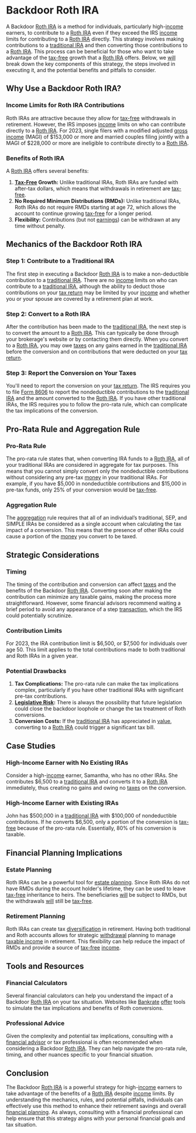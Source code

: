 # Backdoor Roth IRA

A Backdoor [Roth IRA](../r/roth_ira.md) is a method for individuals, particularly high-[income](../i/income.md) earners, to contribute to a [Roth IRA](../r/roth_ira.md) even if they exceed the IRS [income](../i/income.md) limits for contributing to a [Roth IRA](../r/roth_ira.md) directly. This strategy involves making contributions to a [traditional IRA](../t/traditional_ira.md) and then converting those contributions to a [Roth IRA](../r/roth_ira.md). This process can be beneficial for those who want to take advantage of the [tax-free](../t/tax_free.md) growth that a [Roth IRA](../r/roth_ira.md) offers. Below, we [will](../w/will.md) break down the key components of this strategy, the steps involved in executing it, and the potential benefits and pitfalls to consider.

## Why Use a Backdoor Roth IRA?

### Income Limits for Roth IRA Contributions

Roth IRAs are attractive because they allow for [tax-free](../t/tax_free.md) withdrawals in retirement. However, the IRS imposes [income](../i/income.md) limits on who can contribute directly to a [Roth IRA](../r/roth_ira.md). For 2023, single filers with a modified adjusted [gross income](../g/gross_income.md) (MAGI) of $153,000 or more and married couples filing jointly with a MAGI of $228,000 or more are ineligible to contribute directly to a [Roth IRA](../r/roth_ira.md).

### Benefits of Roth IRA

A [Roth IRA](../r/roth_ira.md) offers several benefits:
1. **[Tax-Free](../t/tax_free.md) Growth:** Unlike traditional IRAs, Roth IRAs are funded with after-tax dollars, which means that withdrawals in retirement are [tax-free](../t/tax_free.md).
2. **No Required Minimum Distributions (RMDs):** Unlike traditional IRAs, Roth IRAs do not require RMDs starting at age 72, which allows the account to continue growing [tax-free](../t/tax_free.md) for a longer period.
3. **Flexibility:** Contributions (but not [earnings](../e/earnings.md)) can be withdrawn at any time without penalty.

## Mechanics of the Backdoor Roth IRA

### Step 1: Contribute to a Traditional IRA

The first step in executing a Backdoor [Roth IRA](../r/roth_ira.md) is to make a non-deductible contribution to a [traditional IRA](../t/traditional_ira.md). There are no [income](../i/income.md) limits on who can contribute to a [traditional IRA](../t/traditional_ira.md), although the ability to deduct those contributions on your [tax return](../t/tax_return.md) may be limited by your [income](../i/income.md) and whether you or your spouse are covered by a retirement plan at work.

### Step 2: Convert to a Roth IRA

After the contribution has been made to the [traditional IRA](../t/traditional_ira.md), the next step is to convert the amount to a [Roth IRA](../r/roth_ira.md). This can typically be done through your brokerage's website or by contacting them directly. When you convert to a [Roth IRA](../r/roth_ira.md), you may owe [taxes](../t/taxes.md) on any gains earned in the [traditional IRA](../t/traditional_ira.md) before the conversion and on contributions that were deducted on your [tax return](../t/tax_return.md).

### Step 3: Report the Conversion on Your Taxes

You'll need to report the conversion on your [tax return](../t/tax_return.md). The IRS requires you to file [Form 8606](../f/form_8606.md) to report the nondeductible contributions to the [traditional IRA](../t/traditional_ira.md) and the amount converted to the [Roth IRA](../r/roth_ira.md). If you have other traditional IRAs, the IRS requires you to follow the pro-rata rule, which can complicate the tax implications of the conversion.

## Pro-Rata Rule and Aggregation Rule

### Pro-Rata Rule

The pro-rata rule states that, when converting IRA funds to a [Roth IRA](../r/roth_ira.md), all of your traditional IRAs are considered in aggregate for tax purposes. This means that you cannot simply convert only the nondeductible contributions without considering any pre-tax [money](../m/money.md) in your traditional IRAs. For example, if you have $5,000 in nondeductible contributions and $15,000 in pre-tax funds, only 25% of your conversion would be [tax-free](../t/tax_free.md).

### Aggregation Rule

The [aggregation](../a/aggregation.md) rule requires that all of an individual’s traditional, SEP, and SIMPLE IRAs be considered as a single account when calculating the tax impact of a conversion. This means that the presence of other IRAs could cause a portion of the [money](../m/money.md) you convert to be taxed.

## Strategic Considerations

### Timing

The timing of the contribution and conversion can affect [taxes](../t/taxes.md) and the benefits of the Backdoor [Roth IRA](../r/roth_ira.md). Converting soon after making the contribution can minimize any taxable gains, making the process more straightforward. However, some financial advisors recommend waiting a brief period to avoid any appearance of a step [transaction](../t/transaction.md), which the IRS could potentially scrutinize.

### Contribution Limits

For 2023, the IRA contribution limit is $6,500, or $7,500 for individuals over age 50. This limit applies to the total contributions made to both traditional and Roth IRAs in a given year.

### Potential Drawbacks

1. **Tax Complications:** The pro-rata rule can make the tax implications complex, particularly if you have other traditional IRAs with significant pre-tax contributions.
2. **[Legislative Risk](../l/legislative_risk.md):** There is always the possibility that future legislation could close the backdoor loophole or change the tax treatment of Roth conversions.
3. **Conversion Costs:** If the [traditional IRA](../t/traditional_ira.md) has appreciated in [value](../v/value.md), converting to a [Roth IRA](../r/roth_ira.md) could trigger a significant tax bill.

## Case Studies

### High-Income Earner with No Existing IRAs

Consider a high-[income](../i/income.md) earner, Samantha, who has no other IRAs. She contributes $6,500 to a [traditional IRA](../t/traditional_ira.md) and converts it to a [Roth IRA](../r/roth_ira.md) immediately, thus creating no gains and owing no [taxes](../t/taxes.md) on the conversion.

### High-Income Earner with Existing IRAs

John has $500,000 in a [traditional IRA](../t/traditional_ira.md) with $100,000 of nondeductible contributions. If he converts $6,500, only a portion of the conversion is [tax-free](../t/tax_free.md) because of the pro-rata rule. Essentially, 80% of his conversion is taxable.

## Financial Planning Implications

### Estate Planning

Roth IRAs can be a powerful tool for [estate planning](../e/estate_planning.md). Since Roth IRAs do not have RMDs during the account holder's lifetime, they can be used to leave [tax-free](../t/tax_free.md) inheritance to heirs. The beneficiaries [will](../w/will.md) be subject to RMDs, but the withdrawals [will](../w/will.md) still be [tax-free](../t/tax_free.md).

### Retirement Planning

Roth IRAs can create tax [diversification](../d/diversification.md) in retirement. Having both traditional and Roth accounts allows for strategic [withdrawal](../w/withdrawal.md) planning to manage [taxable income](../t/taxable_income.md) in retirement. This flexibility can help reduce the impact of RMDs and provide a source of [tax-free](../t/tax_free.md) [income](../i/income.md).

## Tools and Resources

### Financial Calculators

Several financial calculators can help you understand the impact of a Backdoor [Roth IRA](../r/roth_ira.md) on your tax situation. Websites like [Bankrate](https://www.bankrate.com/calculators/retirement/roth-ira-conversion-calculator.aspx) [offer](../o/offer.md) tools to simulate the tax implications and benefits of Roth conversions.

### Professional Advice

Given the complexity and potential tax implications, consulting with a [financial advisor](../f/financial_advisor.md) or tax professional is often recommended when considering a Backdoor [Roth IRA](../r/roth_ira.md). They can help navigate the pro-rata rule, timing, and other nuances specific to your financial situation.

## Conclusion

The Backdoor [Roth IRA](../r/roth_ira.md) is a powerful strategy for high-[income](../i/income.md) earners to take advantage of the benefits of a [Roth IRA](../r/roth_ira.md) despite [income](../i/income.md) limits. By understanding the mechanics, rules, and potential pitfalls, individuals can effectively use this method to enhance their retirement savings and overall [financial planning](../f/financial_planning.md). As always, consulting with a financial professional can help ensure that this strategy aligns with your personal financial goals and tax situation.